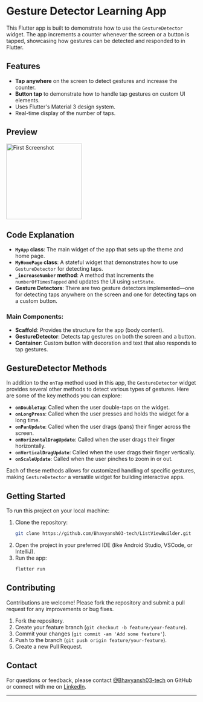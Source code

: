 # Gesture Detector Learning App

This Flutter app is built to demonstrate how to use the `GestureDetector` widget. The app increments a counter whenever the screen or a button is tapped, showcasing how gestures can be detected and responded to in Flutter.

## Features
- **Tap anywhere** on the screen to detect gestures and increase the counter.
- **Button tap** to demonstrate how to handle tap gestures on custom UI elements.
- Uses Flutter's Material 3 design system.
- Real-time display of the number of taps.

## Preview
<img src="https://github.com/user-attachments/assets/e42691f9-a2a5-48f3-9ef7-9eec3a0f5234" alt="First Screenshot" style="width: 200px; height: auto; margin-right: 10px;">

## Code Explanation

- **`MyApp` class**: The main widget of the app that sets up the theme and home page.
- **`MyHomePage` class**: A stateful widget that demonstrates how to use `GestureDetector` for detecting taps.
- **`_increaseNumber` method**: A method that increments the `numberOfTimesTapped` and updates the UI using `setState`.
- **Gesture Detectors**: There are two gesture detectors implemented—one for detecting taps anywhere on the screen and one for detecting taps on a custom button.

### Main Components:
- **Scaffold**: Provides the structure for the app (body content).
- **GestureDetector**: Detects tap gestures on both the screen and a button.
- **Container**: Custom button with decoration and text that also responds to tap gestures.

## GestureDetector Methods

In addition to the `onTap` method used in this app, the `GestureDetector` widget provides several other methods to detect various types of gestures. Here are some of the key methods you can explore:

- **`onDoubleTap`**: Called when the user double-taps on the widget.
- **`onLongPress`**: Called when the user presses and holds the widget for a long time.
- **`onPanUpdate`**: Called when the user drags (pans) their finger across the screen.
- **`onHorizontalDragUpdate`**: Called when the user drags their finger horizontally.
- **`onVerticalDragUpdate`**: Called when the user drags their finger vertically.
- **`onScaleUpdate`**: Called when the user pinches to zoom in or out.

Each of these methods allows for customized handling of specific gestures, making `GestureDetector` a versatile widget for building interactive apps.

## Getting Started

To run this project on your local machine:

1. Clone the repository:
   ```bash
   git clone https://github.com/Bhavyansh03-tech/ListViewBuilder.git
   ```
2. Open the project in your preferred IDE (like Android Studio, VSCode, or IntelliJ).
3. Run the app:
   ```bash
   flutter run
   ```

## Contributing

Contributions are welcome! Please fork the repository and submit a pull request for any improvements or bug fixes.

1. Fork the repository.
2. Create your feature branch (`git checkout -b feature/your-feature`).
3. Commit your changes (`git commit -am 'Add some feature'`).
4. Push to the branch (`git push origin feature/your-feature`).
5. Create a new Pull Request.

## Contact

For questions or feedback, please contact [@Bhavyansh03-tech](https://github.com/Bhavyansh03-tech) on GitHub or connect with me on [LinkedIn](https://www.linkedin.com/in/bhavyansh03/).

---

